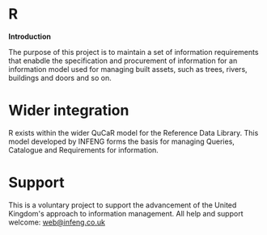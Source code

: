# R

**Introduction**

The purpose of this project is to maintain a set of information requirements that enabdle the specification and procurement of information for an information model used for managing built assets, such as trees, rivers, buildings and doors and so on.

# Wider integration

R exists within the wider QuCaR model for the Reference Data Library. This model developed by INFENG forms the basis for
managing Queries, Catalogue and Requirements for information.

# Support

This is a voluntary project to support the advancement of the United Kingdom's approach to information management.
All help and support welcome: web@infeng.co.uk
